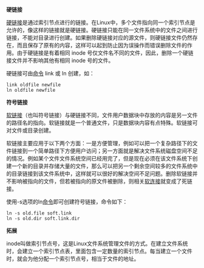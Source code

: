 

**硬链接**

[硬链接](https://so.csdn.net/so/search?q=硬链接&spm=1001.2101.3001.7020)是通过索引节点进行的链接。在Linux中，多个文件指向同一个索引节点是允许的，像这样的链接就是硬链接。硬链接只能在同一文件系统中的文件之间进行链接，不能对目录进行创建。如果删除硬链接对应的源文件，则硬链接文件仍然存在，而且保存了原有的内容，这样可以起到防止因为误操作而错误删除文件的作用。由于硬链接是有着相同 inode 号仅文件名不同的文件，因此，删除一个硬链接文件并不影响其他有相同 inode 号的文件。

硬链接可由[命令](https://www.linuxcool.com/) link 或 ln 创建，如：

```
link oldfile newfile 
ln oldfile newfile
```

**符号链接**

[软链接](https://so.csdn.net/so/search?q=软链接&spm=1001.2101.3001.7020)（也叫符号链接）与硬链接不同，文件用户数据块中存放的内容是另一文件的路径名的指向。软链接就是一个普通文件，只是数据块内容有点特殊。软链接可对文件或目录创建。

软链接主要应用于以下两个方面：一是方便管理，例如可以把一个复杂路径下的文件链接到一个简单路径下方便用户访问；另一方面就是解决文件系统磁盘空间不足的情况。例如某个文件文件系统空间已经用完了，但是现在必须在该文件系统下创建一个新的目录并存储大量的文件，那么可以把另一个剩余空间较多的文件系统中的目录链接到该文件系统中，这样就可以很好的解决空间不足问题。删除软链接并不影响被指向的文件，但若被指向的原文件被删除，则相关[软连接](https://so.csdn.net/so/search?q=软连接&spm=1001.2101.3001.7020)就变成了死链接。

使用-s选项的ln[命令](https://www.linuxcool.com/)即可创建符号链接，命令如下：

```
ln -s old.file soft.link
ln -s old.dir soft.link.dir
```

**拓展**

inode叫做索引节点号，这是Linux文件系统管理文件的方式。在建立文件系统时，会建立一个索引节点表，里面包含一定数量的索引节点。每当建立一个文件时，就会为他分配一个索引节点号，相当于文件的地址。
